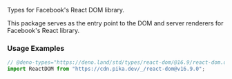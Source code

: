 Types for Facebook's React DOM library.

This package serves as the entry point to the DOM and server renderers for
Facebook's React library.

### Usage Examples

```typescript
// @deno-types="https://deno.land/std/types/react-dom/@16.9/react-dom.d.ts"
import ReactDOM from "https://cdn.pika.dev/_/react-dom@v16.9.0";
```
